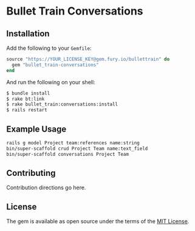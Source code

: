 # Bullet Train Conversations

## Installation

Add the following to your `Gemfile`:

```ruby
source "https://YOUR_LICENSE_KEY@gem.fury.io/bullettrain" do
  gem "bullet_train-conversations"
end
```

And run the following on your shell:

```bash
$ bundle install
$ rake bt:link
$ rake bullet_train:conversations:install
$ rails restart
```

## Example Usage

```bash
rails g model Project team:references name:string
bin/super-scaffold crud Project Team name:text_field
bin/super-scaffold conversations Project Team
```

## Contributing
Contribution directions go here.

## License
The gem is available as open source under the terms of the [MIT License](https://opensource.org/licenses/MIT).
